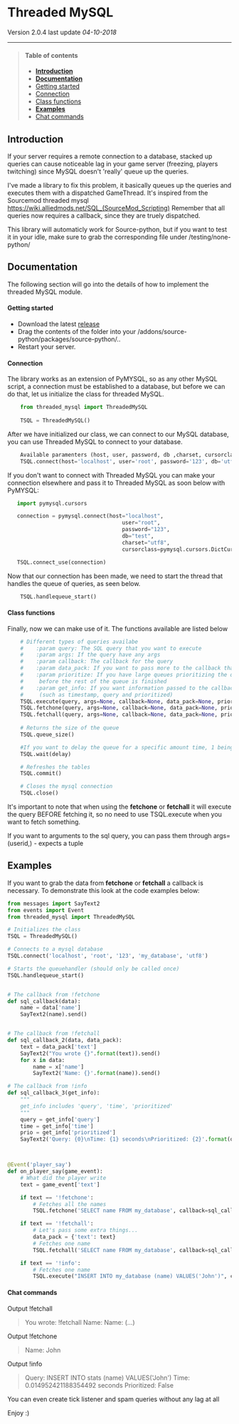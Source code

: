 Threaded MySQL
===================== 
Version 2.0.4
last update *04-10-2018*


------------------------


>#### Table of contents
> - **<a href="#introduction">Introduction</a>**
> - **<a href="#documentation">Documentation</a>**
> - <a href="#getting-started">Getting started</a>
> - <a href="#connection">Connection</a>
> - <a href="#class-functions">Class functions</a>
> - **<a href="#examples">Examples</a>**
> - <a href="#chat-commands">Chat commands</a>

Introduction
-----------------------------

If your server requires a remote connection to a database, stacked up queries can cause noticeable lag in your game server (freezing, players twitching) since MySQL doesn't 'really' queue up the queries. 

I've made a library to fix this problem, it basically queues up the queries and executes them with a dispatched GameThread. It's inspired from the Sourcemod threaded mysql https://wiki.alliedmods.net/SQL_(SourceMod_Scripting)
Remember that all queries now requires a callback, since they are truely dispatched.
 
 This library will automaticly work for Source-python, but if you want to test it in your idle, make sure to grab the corresponding file under /testing/none-python/

Documentation
---------------------
The following section will go into the details of how to implement the threaded MySQL module.

#### **Getting started**

- Download the latest <a href="https://github.com/Velocity-plus/threaded_mysql/releases">release</a> 
- Drag the contents of the folder into your /addons/source-python/packages/source-python/..
- Restart your server.


 
 
#### **Connection**

The library works as an extension of PyMYSQL, so as any other MySQL script, a connection must be established to a database, but before we can do that, let us initialize the class for threaded MySQL. 
```python
    from threaded_mysql import ThreadedMySQL
    
    TSQL = ThreadedMySQL()
```
After we have initialized our class, we can connect to our MySQL database, you can use Threaded MySQL to connect to your database.
```python
    Available paramenters (host, user, password, db ,charset, cursorclass)
    TSQL.connect(host='localhost', user='root', password='123', db='utf8')
```

If you don't want to connect with Threaded MySQL you can make your connection elsewhere and pass it to Threaded MySQL as soon below with PyMYSQL:
```python
   import pymysql.cursors

   connection = pymysql.connect(host="localhost",
                                    user="root",
                                    password="123",
                                    db="test",
                                    charset="utf8",
                                    cursorclass=pymysql.cursors.DictCursor)

   TSQL.connect_use(connection)
```
Now that our connection has been made, we need to start the thread that handles the queue of queries, as seen below.
```python
    TSQL.handlequeue_start()
```



#### **Class functions**


Finally, now we can make use of it. The functions available are listed below
```python
    # Different types of queries availabe
    #    :param query: The SQL query that you want to execute
    #    :param args: If the query have any args
    #    :param callback: The callback for the query
    #    :param data_pack: If you want to pass more to the callback than the query
    #    :param prioritize: If you have large queues prioritizing the query can make it finish
    #     before the rest of the queue is finished
    #    :param get_info: If you want information passed to the callback
    #     (such as timestamp, query and prioritized)
    TSQL.execute(query, args=None, callback=None, data_pack=None, prioritize=False, seconds=0.1, get_info=False)
    TSQL.fetchone(query, args=None, callback=None, data_pack=None, prioritize=False, seconds=0.1, get_info=False)
    TSQL.fetchall(query, args=None, callback=None, data_pack=None, prioritize=False, seconds=0.1, get_info=False)
    
    # Returns the size of the queue
    TSQL.queue_size()

    #If you want to delay the queue for a specific amount time, 1 being 1 seconed
    TSQL.wait(delay)

    # Refreshes the tables
    TSQL.commit()

    # Closes the mysql connection
    TSQL.close()
```

It's important to note that when using the **fetchone** or **fetchall** it will execute the query BEFORE fetching it, so no need to use TSQL.execute when you want to fetch something.

If you want to arguments to the sql query, you can pass them through args=(userid,) - expects a tuple



Examples
--------

If you want to grab the data from **fetchone** or **fetchall** a callback is necessary. To demonstrate this look at the code examples below:

```python
from messages import SayText2
from events import Event
from threaded_mysql import ThreadedMySQL

# Initializes the class
TSQL = ThreadedMySQL()

# Connects to a mysql database
TSQL.connect('localhost', 'root', '123', 'my_database', 'utf8')

# Starts the queuehandler (should only be called once)
TSQL.handlequeue_start()


# The callback from !fetchone
def sql_callback(data):
    name = data['name']
    SayText2(name).send()


# The callback from !fetchall
def sql_callback_2(data, data_pack):
    text = data_pack['text']
    SayText2("You wrote {}".format(text)).send()
    for x in data:
        name = x['name']
        SayText2('Name: {}'.format(name)).send()

# The callback from !info
def sql_callback_3(get_info):
    """
    get_info includes 'query', 'time', 'prioritized'
    """
    query = get_info['query']
    time = get_info['time']
    prio = get_info['prioritized']
    SayText2('Query: {0}\nTime: {1} seconds\nPrioritized: {2}'.format(query, time, prio)).send()



@Event('player_say')
def on_player_say(game_event):
    # What did the player write
    text = game_event['text']

    if text == '!fetchone':
        # Fetches all the names
        TSQL.fetchone('SELECT name FROM my_database', callback=sql_callback)

    if text == '!fetchall':
        # Let's pass some extra things...
        data_pack = {'text': text}
        # Fetches one name
        TSQL.fetchall('SELECT name FROM my_database', callback=sql_callback_2, data_pack=data_pack)

    if text == '!info':
        # Fetches one name
        TSQL.execute("INSERT INTO my_database (name) VALUES('John')", callback=sql_callback_3, get_info=True, prioritized=True)
```


#### Chat commands

Output !fetchall
> You wrote: !fetchall
> Name: <name >
> Name: <name > 
> (...)

Output !fetchone
> Name: John

Output !info
> Query: INSERT INTO stats (name) VALUES('John')
> Time: 0.014952421188354492 seconds
> Prioritized: False



You can even create tick listener and spam queries without any lag at all

Enjoy :)
